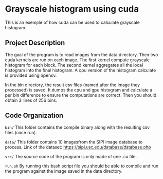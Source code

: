 # Grayscale histogram using cuda

This is an exemple of how cuda can be used to calculate grayscale histogram

## Project Description

The goal of the program is to read images from the data directory. Then two cuda kernels are run on each image.
The first kernel compute grayscale histogram for each block. The second kernel aggregates all the local histogram into the final histogram.
A cpu version of the histogram calculate is provided using opencv.

In the bin directory, the result csv files (named after the image they processed) is saved.
It dumps the cpu and gpu histogram and calculate a per bin difference to ensure the computations are correct.
Then you should obtain 3 lines of 256 bins.

## Code Organization

```bin/```
This folder contains the compile binary along with the resulting csv files (once run).

```data/```
This folder contains 10 imagesfrom the SIPI image database to process. Link of the dataset: https://sipi.usc.edu/database/database.php

```src/```
The source code of the program is only made of one .cu file.

```run.sh```
By running this bash script file you should be able to compile and run the program against the image saved in the data directory.
